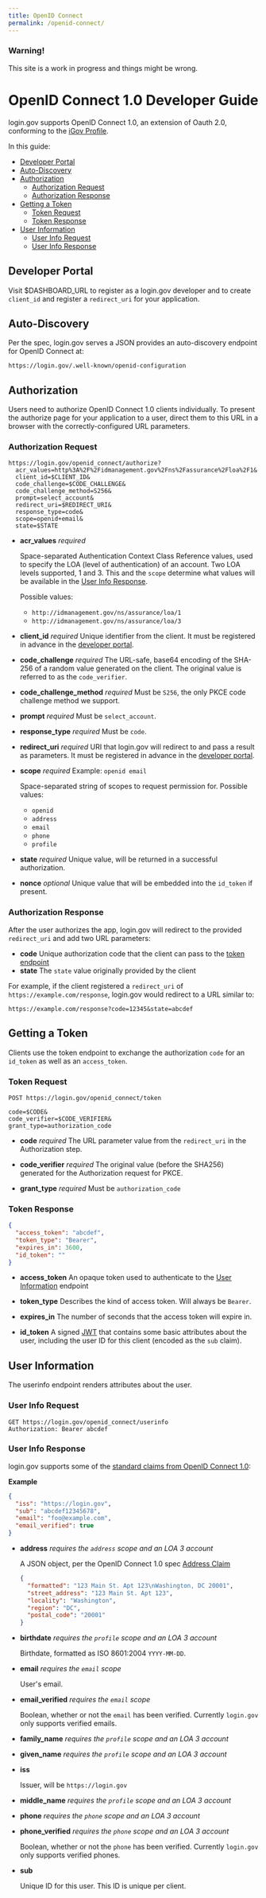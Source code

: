 ```yaml
---
title: OpenID Connect
permalink: /openid-connect/
---
```


<div class="usa-alert usa-alert-warning">
  <div class="usa-alert-body">
    <h3 class="usa-alert-heading">Warning!</h3>
    <p class="usa-alert-text">This site is a work in progress and things might be wrong.</p>
  </div>
</div>

# OpenID Connect 1.0 Developer Guide

login.gov supports OpenID Connect 1.0, an extension of Oauth 2.0, conforming to the [iGov Profile][igov-profile].

[igov-profile]: http://openid.net/wg/igov/

In this guide:

<!-- MarkdownTOC depth="4" autolink="true" bracket="round" -->

- [Developer Portal](#developer-portal)
- [Auto-Discovery](#auto-discovery)
- [Authorization](#authorization)
  - [Authorization Request](#authorization-request)
  - [Authorization Response](#authorization-response)
- [Getting a Token](#getting-a-token)
  - [Token Request](#token-request)
  - [Token Response](#token-response)
- [User Information](#user-information)
  - [User Info Request](#user-info-request)
  - [User Info Response](#user-info-response)

<!-- /MarkdownTOC -->

## Developer Portal

Visit $DASHBOARD_URL to register as a login.gov developer and to create `client_id` and register a `redirect_uri` for your application.

## Auto-Discovery

Per the spec, login.gov serves a JSON provides an auto-discovery endpoint for OpenID Connect at:

```
https://login.gov/.well-known/openid-configuration
```

## Authorization

Users need to authorize OpenID Connect 1.0 clients individually. To present the authorize page for your application to a user, direct them to this URL in a browser with the correctly-configured URL parameters.

### Authorization Request

```
https://login.gov/openid_connect/authorize?
  acr_values=http%3A%2F%2Fidmanagement.gov%2Fns%2Fassurance%2Floa%2F1&
  client_id=$CLIENT_ID&
  code_challenge=$CODE_CHALLENGE&
  code_challenge_method=S256&
  prompt=select_account&
  redirect_uri=$REDIRECT_URI&
  response_type=code&
  scope=openid+email&
  state=$STATE
```

* **acr_values** *required*

  Space-separated Authentication Context Class Reference values, used to specify the LOA (level of authentication) of an account. Two LOA levels supported, 1 and 3. This and the `scope` determine what values will be available in the [User Info Response](#user-info-response).

  Possible values:
    - `http://idmanagement.gov/ns/assurance/loa/1`
    - `http://idmanagement.gov/ns/assurance/loa/3`

* **client_id** *required*
  Unique identifier from the client. It must be registered in advance in the [developer portal](#developer-portal).

* **code_challenge** *required*
  The URL-safe, base64 encoding of the SHA-256 of a random value generated on the client. The original value is referred to as the `code_verifier`.

* **code_challenge_method** *required*
  Must be `S256`, the only PKCE code challenge method we support.

* **prompt** *required*
  Must be `select_account`.

* **response_type** *required*
  Must be `code`.

* **redirect_uri** *required*
  URI that login.gov will redirect to and pass a result as parameters. It must be registered in advance in the [developer portal](#developer-portal).

* **scope** *required*
  Example: `openid email`

  Space-separated string of scopes to request permission for.
  Possible values:
   - `openid`
   - `address`
   - `email`
   - `phone`
   - `profile`


* **state** *required*
  Unique value, will be returned in a successful authorization.

* **nonce** *optional*
  Unique value that will be embedded into the `id_token` if present.

### Authorization Response

After the user authorizes the app, login.gov will redirect to the provided `redirect_uri` and add two URL parameters:

- **code**
  Unique authorization code that the client can pass to the [token endpoint](#getting-a-token)
- **state**
  The `state` value originally provided by the client

For example, if the client registered a `redirect_uri` of `https://example.com/response`, login.gov would redirect to a URL similar to:

```
https://example.com/response?code=12345&state=abcdef
```

## Getting a Token

Clients use the token endpoint to exchange the authorization `code` for an `id_token` as well as an `access_token`.

### Token Request

```
POST https://login.gov/openid_connect/token

code=$CODE&
code_verifier=$CODE_VERIFIER&
grant_type=authorization_code
```

* **code** *required*
  The URL parameter value from the `redirect_uri` in the Authorization step.

* **code_verifier** *required*
  The original value (before the SHA256) generated for the Authorization request for PKCE.

* **grant_type** *required*
  Must be `authorization_code`

### Token Response

```json
{
  "access_token": "abcdef",
  "token_type": "Bearer",
  "expires_in": 3600,
  "id_token": ""
}
```

 * **access_token**
    An opaque token used to authenticate to the [User Information](#user-information) endpoint

 * **token_type**
    Describes the kind of access token. Will always be `Bearer`.

 * **expires_in**
    The number of seconds that the access token will expire in.

 * **id_token**
    A signed [JWT][jwt] that contains some basic attributes about the user, including the user ID for this client (encoded as the `sub` claim).

[jwt]: https://jwt.io/

## User Information

The userinfo endpoint renders attributes about the user.

### User Info Request

```
GET https://login.gov/openid_connect/userinfo
Authorization: Bearer abcdef
```

### User Info Response

login.gov supports some of the [standard claims from OpenID Connect 1.0][standard-claims]:

[standard-claims]: http://openid.net/specs/openid-connect-core-1_0.html#StandardClaims
[address-claim]: http://openid.net/specs/openid-connect-core-1_0.html#AddressClaim

**Example**
```json
{
  "iss": "https://login.gov",
  "sub": "abcdef12345678",
  "email": "foo@example.com",
  "email_verified": true
}
```

 * **address** *requires the `address` scope and an LOA 3 account*

   A JSON object, per the OpenID Connect 1.0 spec [Address Claim][address-claim]

   ```json
   {
     "formatted": "123 Main St. Apt 123\nWashington, DC 20001",
     "street_address": "123 Main St. Apt 123",
     "locality": "Washington",
     "region": "DC",
     "postal_code": "20001"
   }
   ```

 * **birthdate** *requires the `profile` scope and an LOA 3 account*

   Birthdate, formatted as ISO 8601:2004 `YYYY-MM-DD`.

 * **email** *requires the `email` scope*

   User's email.

 * **email_verified** *requires the `email` scope*

   Boolean, whether or not the `email` has been verified. Currently `login.gov` only supports verified emails.

 * **family_name** *requires the `profile` scope and an LOA 3 account*

 * **given_name** *requires the `profile` scope and an LOA 3 account*

 * **iss**

   Issuer, will be `https://login.gov`

 * **middle_name** *requires the `profile` scope and an LOA 3 account*

 * **phone** *requires the `phone` scope and an LOA 3 account*

 * **phone_verified** *requires the `phone` scope and an LOA 3 account*

   Boolean, whether or not the `phone` has been verified. Currently `login.gov` only supports verified phones.

 * **sub**

   Unique ID for this user. This ID is unique per client.

